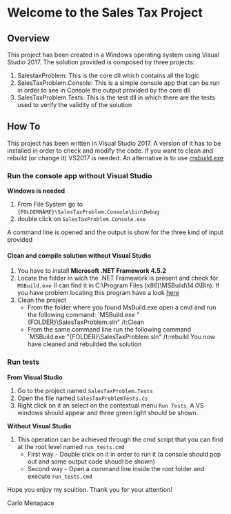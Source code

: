 # Welcome to the Sales Tax Project


## Overview
This project has been created in a Windows operating system using Visual Studio 2017.
The solution provided is composed by three projects:
1. SalestaxProblem: This is the core dll which contains all the logic
2. SalesTaxProblem.Console: This is a simple console app that can be run in order to see in Console the output provided by the core dll
3. SalesTaxProblem.Tests: This is the test dll in which there are the tests used to verify the validity of the solution

## How To
This project has been written in Visual Studio 2017. 
A version of it has to be installed in order to check and modify the code.
If you want to clean and rebuild (or change it) VS2017 is needed. An alternative is to use [msbuild.exe](https://msdn.microsoft.com/it-it/library/dd393574.aspx)

### Run the console app without Visual Studio
**Windows is needed**
1. From File System go to `{FOLDERNAME}\SalesTaxProblem.Console\bin\Debug`
2. double click on `SalesTaxProblem.Console.exe`

A command line is opened and the output is show for the three kind of input provided

#### Clean and compile solution without Visual Studio
1. You have to install **Microsoft .NET Framework 4.5.2**
2. Locate the folder in wich the .NET Framework is present and check for `MSBuild.exe` (I can find it in C:\Program Files (x86)\MSBuild\14.0\Bin). If you have problem locating this program have a look [here](https://social.msdn.microsoft.com/Forums/windowsapps/en-US/23a7dc5d-c337-4eed-8af4-c016def5516e/location-of-msbuildexe?forum=msbuild)
3. Clean the project
	* From the folder where you found MsBuild.exe open a cmd and run the following command: `MSBuild.exe "{FOLDER}\SalesTaxProblem.sln" /t:Clean
	* From the same command line run the following command `MSBuild.exe "{FOLDER}\SalesTaxProblem.sln" /t:rebuild
	You now have cleaned and rebuilded the solution


### Run tests
**From Visual Studio**
1. Go to the project named `SalesTaxProblem.Tests`
2. Open the file named `SalesTaxProblemTests.cs`
3. Right click on it an select on the contextual menu `Run Tests`. A VS windows should appear and three green light should be shown.

**Without Visual Studio**
1. This operation can be achieved through the cmd script that you can find at the root level named `run_tests.cmd`
	*  First way - Double click on it in order to run it (a console should pop out and some output code shoudl be shown)
	* Second way - Open a command line inside the root folder and execute `run_tests.cmd`


Hope you enjoy my soultion. Thank you for your attention!

Carlo Menapace






